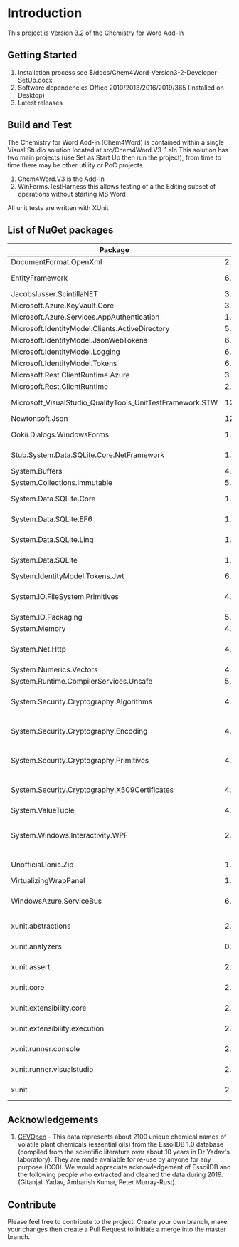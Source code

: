 # Introduction 
This project is Version 3.2 of the Chemistry for Word Add-In

## Getting Started
1.	Installation process see $/docs/Chem4Word-Version3-2-Developer-SetUp.docx
2.	Software dependencies Office 2010/2013/2016/2019/365 (Installed on Desktop)
3.	Latest releases

## Build and Test
The Chemistry for Word Add-in (Chem4Word) is contained within a single Visual Studio solution located at src/Chem4Word.V3-1.sln
This solution has two main projects (use Set as Start Up then run the project), from time to time there may be other utility or PoC projects.
1. Chem4Word.V3 is the Add-In
2. WinForms.TestHarness this allows testing of a the Editing subset of operations without starting MS Word

All unit tests are written with XUnit

## List of NuGet packages
| Package | Version | Licence |
|--|--|--|
|DocumentFormat.OpenXml|2.11.3|MIT|
|EntityFramework|6.4.4|Apache-2.0|
|Jacobslusser.ScintillaNET|3.6.3|MIT|
|Microsoft.Azure.KeyVault.Core|3.0.5|MIT|
|Microsoft.Azure.Services.AppAuthentication|1.6.0|MIT|
|Microsoft.IdentityModel.Clients.ActiveDirectory|5.2.8|MIT|
|Microsoft.IdentityModel.JsonWebTokens|6.8.0|MIT|
|Microsoft.IdentityModel.Logging|6.8.0|MIT|
|Microsoft.IdentityModel.Tokens|6.8.0|MIT|
|Microsoft.Rest.ClientRuntime.Azure|3.3.19|MIT|
|Microsoft.Rest.ClientRuntime|2.3.22|MIT|
|Microsoft_VisualStudio_QualityTools_UnitTestFramework.STW|12.0.21005.1|Microsoft ?|
|Newtonsoft.Json|12.0.3|MIT|
|Ookii.Dialogs.WindowsForms|1.0|Public Domain|
|Stub.System.Data.SQLite.Core.NetFramework|1.0.113.3|Public Domain|
|System.Buffers|4.5.1|MIT|
|System.Collections.Immutable|5.0.0|MIT|
|System.Data.SQLite.Core|1.0.113.6|Public Domain|
|System.Data.SQLite.EF6|1.0.113.0|Public Domain|
|System.Data.SQLite.Linq|1.0.113.0|Public Domain|
|System.Data.SQLite|1.0.113.6|Public Domain|
|System.IdentityModel.Tokens.Jwt|6.8.0|MIT|
|System.IO.FileSystem.Primitives|4.3.0|MS-.NET-Library License|
|System.IO.Packaging|5.0.0|MIT|
|System.Memory|4.5.4|MIT|
|System.Net.Http|4.3.4|MS-.NET-Library License|
|System.Numerics.Vectors|4.5.0|MIT|
|System.Runtime.CompilerServices.Unsafe|5.0.0|MIT|
|System.Security.Cryptography.Algorithms|4.3.1|MS-.NET-Library License|
|System.Security.Cryptography.Encoding|4.3.0|MS-.NET-Library License|
|System.Security.Cryptography.Primitives|4.3.0|MS-.NET-Library License|
|System.Security.Cryptography.X509Certificates|4.3.2|MS-.NET-Library License|
|System.ValueTuple|4.5.0|MIT|
|System.Windows.Interactivity.WPF|2.0.20525|Inherits from MS Expression Blend 4 ??|
|Unofficial.Ionic.Zip|1.9.1.8|Unknown ?|
|VirtualizingWrapPanel|1.5.3|MIT|
|WindowsAzure.ServiceBus|6.0.2|MS-.NET-Library License|
|xunit.abstractions|2.0.3|Apache-2.0|
|xunit.analyzers|0.10.0|Apache-2.0|
|xunit.assert|2.4.1|Apache-2.0|
|xunit.core|2.4.1|Apache-2.0|
|xunit.extensibility.core|2.4.1|Apache-2.0|
|xunit.extensibility.execution|2.4.1|Apache-2.0|
|xunit.runner.console|2.4.1|Apache-2.0|
|xunit.runner.visualstudio|2.4.2|Apache-2.0|
|xunit|2.4.1|Apache-2.0|

## Acknowledgements
1. [CEVOpen](https://github.com/petermr/CEVOpen) - This data represents about 2100 unique chemical names of volatile plant chemicals (essential oils) from the EssoilDB 1.0 database (compiled from the scientific literature over about 10 years in Dr Yadav's laboratory). They are made available for re-use by anyone for any purpose (CC0). We would appreciate acknowledgement of EssoilDB and the following people who extracted and cleaned the data during 2019. (Gitanjali Yadav, Ambarish Kumar, Peter Murray-Rust).

## Contribute
Please feel free to contribute to the project.
Create your own branch, make your changes then create a Pull Request to initiate a merge into the master branch.
